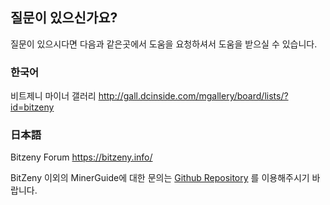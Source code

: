 ## 질문이 있으신가요?
질문이 있으시다면 다음과 같은곳에서 도움을 요청하셔서 도움을 받으실 수 있습니다.

### 한국어
비트제니 마이너 갤러리 http://gall.dcinside.com/mgallery/board/lists/?id=bitzeny

### 日本語
Bitzeny Forum https://bitzeny.info/

BitZeny 이외의 MinerGuide에 대한 문의는 [Github Repository](https://github.com/pool-chan/MinerGuide) 를 이용해주시기 바랍니다.